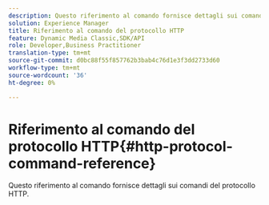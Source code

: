 ```yaml
---
description: Questo riferimento al comando fornisce dettagli sui comandi del protocollo HTTP.
solution: Experience Manager
title: Riferimento al comando del protocollo HTTP
feature: Dynamic Media Classic,SDK/API
role: Developer,Business Practitioner
translation-type: tm+mt
source-git-commit: d0bc88f55f857762b3bab4c76d1e3f3dd2733d60
workflow-type: tm+mt
source-wordcount: '36'
ht-degree: 0%

---
```



# Riferimento al comando del protocollo HTTP{#http-protocol-command-reference}

Questo riferimento al comando fornisce dettagli sui comandi del protocollo HTTP.

